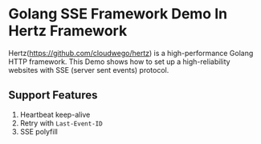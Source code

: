# Golang SSE Framework Demo In Hertz Framework
Hertz(https://github.com/cloudwego/hertz) is a high-performance Golang HTTP framework.
This Demo shows how to set up a high-reliability websites with SSE (server sent events) protocol.

## Support Features
1. Heartbeat keep-alive
2. Retry with `Last-Event-ID`
3. SSE polyfill
